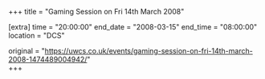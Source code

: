 +++
title = "Gaming Session on Fri 14th March 2008"

[extra]
time = "20:00:00"
end_date = "2008-03-15"
end_time = "08:00:00"
location = "DCS"

original = "https://uwcs.co.uk/events/gaming-session-on-fri-14th-march-2008-1474489004942/"    
+++



